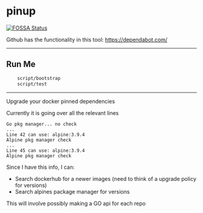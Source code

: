 # pinup
[![FOSSA Status](https://app.fossa.io/api/projects/git%2Bgithub.com%2Ftyhal%2Fpinup.svg?type=shield)](https://app.fossa.io/projects/git%2Bgithub.com%2Ftyhal%2Fpinup?ref=badge_shield)


Github has the functionality in this tool: <https://dependabot.com/>

* * *

## Run Me

```bash
    script/bootstrap
    script/test
```

* * *

Upgrade your docker pinned dependencies

Currently it is going over all the relevant lines

    Go pkg manager... no check
    ...
    Line 42 can use: alpine:3.9.4
    Alpine pkg manager check
    ...
    Line 45 can use: alpine:3.9.4
    Alpine pkg manager check

Since I have this info, I can:

-   Search dockerhub for a newer images (need to think of a upgrade policy for versions)
-   Search alpines package manager for versions

This will involve possibly making a GO api for each repo
